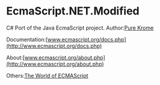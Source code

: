EcmaScript.NET.Modified
=======================

C# Port of the Java EcmaScript project. Author:[Pure Krome](https://github.com/PureKrome)

Documentation:[www.ecmascript.org/docs.php](http://www.ecmascript.org/docs.php)

About:[www.ecmascript.org/about.php](http://www.ecmascript.org/about.php)

Others:[The World of ECMAScript](http://ejohn.org/blog/the-world-of-ecmascript/)
